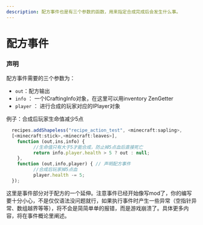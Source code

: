```yaml
---
description: 配方事件也是有三个参数的函数，用来指定合成完成后会发生什么事。
---
```


# 配方事件

### 声明

配方事件需要的三个参数为：

* `out`：配方输出
* `info` ： 一个ICraftingInfo对象，在这里可以用inventory ZenGetter
* `player` ： 进行合成的玩家对应的IPlayer对象

例子：合成后玩家生命值减少5点

```javascript
  recipes.addShapeless("recipe_action_test", <minecraft:sapling>,
  [<minecraft:stick>,<minecraft:leaves>],
    function (out,ins,info) {
          //生命值只有大于5才能合成，防止掉5点血后直接死亡
          return info.player.health > 5 ? out : null;
    },
    function (out,info,player) { // 声明配方事件
          //合成后玩家掉5点血
          player.health -= 5;
  });
```

这里是事件部分对于配方的一个延伸。注意事件已经开始像写mod了，你的编写要十分小心，不是仅仅语法没问题就行，如果执行事件时产生一些异常（空指针异常、数组越界等等），将不会是简简单单的报错，而是游戏崩溃了。具体更多内容，将在事件概论里阐述。

